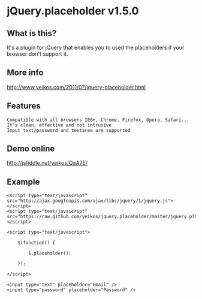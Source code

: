 jQuery.placeholder v1.5.0
==================================================

What is this?
--------------------------------------

It's a plugin for jQuery that enables you to used the placeholders if your browser don't support it.

More info
--------------------------------------

http://www.yeikos.com/2011/07/jquery-placeholder.html

Features
--------------------------------------

	Compatible with all browsers IE6+, Chrome, Firefox, Opera, Safari...
	It's clean, effective and not intrusive
	Input text/password and textarea are supported

Demo online
--------------------------------------

http://jsfiddle.net/yeikos/QaA7E/

Example
--------------------------------------
	
	<script type="text/javascript" src="http://ajax.googleapis.com/ajax/libs/jquery/1/jquery.js"></script>
	<script type="text/javascript" src="https://raw.github.com/yeikos/jquery.placeholder/master/jquery.placeholder.js"></script>

	<script type="text/javascript">

		$(function() {

			$.placeholder();
			
		});
		
	</script>

	<input type="text" placeholder="Email" />
	<input type="password" placeholder="Password" />